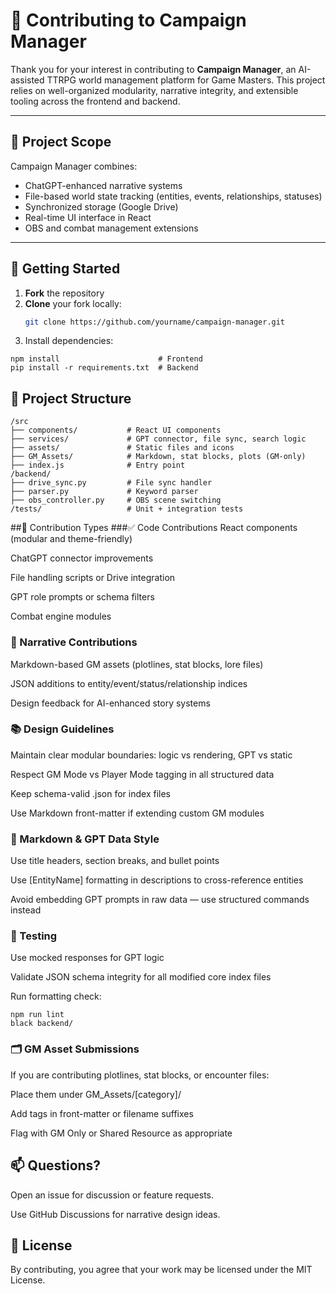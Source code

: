 # 🤝 Contributing to Campaign Manager

Thank you for your interest in contributing to **Campaign Manager**, an AI-assisted TTRPG world management platform for Game Masters. This project relies on well-organized modularity, narrative integrity, and extensible tooling across the frontend and backend.

---

## 🧩 Project Scope

Campaign Manager combines:
- ChatGPT-enhanced narrative systems
- File-based world state tracking (entities, events, relationships, statuses)
- Synchronized storage (Google Drive)
- Real-time UI interface in React
- OBS and combat management extensions

---

## 🚀 Getting Started

1. **Fork** the repository
2. **Clone** your fork locally:
   ```bash
   git clone https://github.com/yourname/campaign-manager.git

3. Install dependencies:

```
npm install                      # Frontend
pip install -r requirements.txt  # Backend
 ```
## 🧱 Project Structure
```
/src
├── components/           # React UI components
├── services/             # GPT connector, file sync, search logic
├── assets/               # Static files and icons
├── GM_Assets/            # Markdown, stat blocks, plots (GM-only)
├── index.js              # Entry point
/backend/
├── drive_sync.py         # File sync handler
├── parser.py             # Keyword parser
├── obs_controller.py     # OBS scene switching
/tests/                   # Unit + integration tests
```
##📐 Contribution Types
###✅ Code Contributions
React components (modular and theme-friendly)

ChatGPT connector improvements

File handling scripts or Drive integration

GPT role prompts or schema filters

Combat engine modules

### 🧠 Narrative Contributions
Markdown-based GM assets (plotlines, stat blocks, lore files)

JSON additions to entity/event/status/relationship indices

Design feedback for AI-enhanced story systems

### 📚 Design Guidelines
Maintain clear modular boundaries: logic vs rendering, GPT vs static

Respect GM Mode vs Player Mode tagging in all structured data

Keep schema-valid .json for index files

Use Markdown front-matter if extending custom GM modules

### 📜 Markdown & GPT Data Style
Use title headers, section breaks, and bullet points

Use [EntityName] formatting in descriptions to cross-reference entities

Avoid embedding GPT prompts in raw data — use structured commands instead

### 🧪 Testing
Use mocked responses for GPT logic

Validate JSON schema integrity for all modified core index files

Run formatting check:
```
npm run lint
black backend/
```

### 🗂 GM Asset Submissions
If you are contributing plotlines, stat blocks, or encounter files:

Place them under GM_Assets/[category]/

Add tags in front-matter or filename suffixes

Flag with GM Only or Shared Resource as appropriate

## 📫 Questions?
Open an issue for discussion or feature requests.

Use GitHub Discussions for narrative design ideas.

## 📄 License
By contributing, you agree that your work may be licensed under the MIT License.
